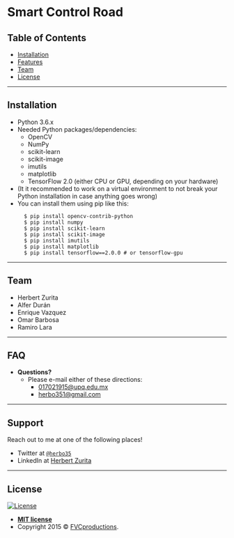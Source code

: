 
# Smart Control Road

## Table of Contents


- [Installation](#installation)
- [Features](#features)
- [Team](#team)
- [License](#license)


---

## Installation

- Python 3.6.x
- Needed Python packages/dependencies:
  - OpenCV
  - NumPy
  - scikit-learn
  - scikit-image
  - imutils
  - matplotlib
  - TensorFlow 2.0 (either CPU or GPU, depending on your hardware)
- (It it recommended to work on a virtual environment to not break your Python installation in case anything goes wrong)
- You can install them using pip like this:
  ```
    $ pip install opencv-contrib-python
    $ pip install numpy
    $ pip install scikit-learn
    $ pip install scikit-image
    $ pip install imutils
    $ pip install matplotlib
    $ pip install tensorflow==2.0.0 # or tensorflow-gpu
  ```

---

## Team
  - Herbert Zurita
  - Alfer Durán
  - Enrique Vazquez
  - Omar Barbosa
  - Ramiro Lara

---

## FAQ

- **Questions?**
    - Please e-mail either of these directions:
      - 017021915@upq.edu.mx
      - herbo351@gmail.com

---

## Support

Reach out to me at one of the following places!

- Twitter at <a href="http://twitter.com/herbo35" target="_blank">`@herbo35`</a>
- LinkedIn at <a href="https://www.linkedin.com/in/herbert-zurita/" target="_blank">Herbert Zurita </a>

---

## License

[![License](http://img.shields.io/:license-mit-blue.svg?style=flat-square)](http://badges.mit-license.org)

- **[MIT license](http://opensource.org/licenses/mit-license.php)**
- Copyright 2015 © <a href="http://fvcproductions.com" target="_blank">FVCproductions</a>.
